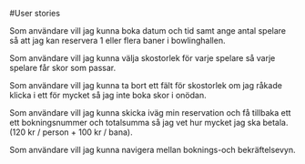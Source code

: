 #User stories

Som användare vill jag kunna boka datum och tid samt ange antal spelare så att jag kan reservera 1 eller flera baner i bowlinghallen.

Som användare vill jag kunna välja skostorlek för varje spelare så varje spelare får skor som passar.

Som användare vill jag kunna ta bort ett fält för skostorlek om jag råkade klicka i ett för mycket så jag inte boka skor i onödan.

Som användare vill jag kunna skicka iväg min reservation och få tillbaka ett ett bokningsnummer och totalsumma så jag vet hur mycket jag ska betala. (120 kr / person + 100 kr / bana).

Som användare vill jag kunna navigera mellan boknings-och bekräftelsevyn.
